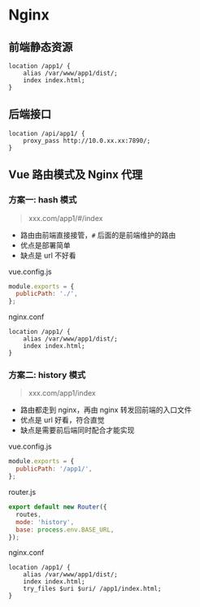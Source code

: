 # Nginx

## 前端静态资源

```
location /app1/ {
    alias /var/www/app1/dist/;
    index index.html;
}
```

## 后端接口

```
location /api/app1/ {
    proxy_pass http://10.0.xx.xx:7890/;
}
```

## Vue 路由模式及 Nginx 代理

### 方案一: hash 模式

> xxx.com/app1/#/index

- 路由由前端直接接管，`#` 后面的是前端维护的路由
- 优点是部署简单
- 缺点是 url 不好看

vue.config.js

```js
module.exports = {
  publicPath: './',
};
```

nginx.conf

```
location /app1/ {
    alias /var/www/app1/dist/;
    index index.html;
}
```

### 方案二: history 模式

> xxx.com/app1/index

- 路由都走到 nginx，再由 nginx 转发回前端的入口文件
- 优点是 url 好看，符合直觉
- 缺点是需要前后端同时配合才能实现

vue.config.js

```js
module.exports = {
  publicPath: '/app1/',
};
```

router.js

```js
export default new Router({
  routes,
  mode: 'history',
  base: process.env.BASE_URL,
});
```

nginx.conf

```
location /app1/ {
    alias /var/www/app1/dist/;
    index index.html;
    try_files $uri $uri/ /app1/index.html;
}
```
